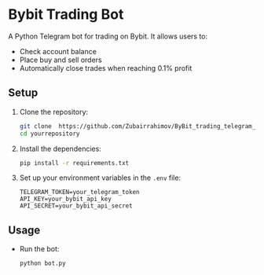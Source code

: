 # Bybit Trading Bot

A Python Telegram bot for trading on Bybit. It allows users to:
- Check account balance
- Place buy and sell orders
- Automatically close trades when reaching 0.1% profit

## Setup

1. Clone the repository:
   ```bash
   git clone  https://github.com/Zubairrahimov/ByBit_trading_telegram_bot.git
   cd yourrepository
   ```
2. Install the dependencies:
   ```bash
   pip install -r requirements.txt
   ```
3. Set up your environment variables in the `.env` file:
   ```env
   TELEGRAM_TOKEN=your_telegram_token
   API_KEY=your_bybit_api_key
   API_SECRET=your_bybit_api_secret
   ```

## Usage

- Run the bot:
  ```bash
  python bot.py
  ```

